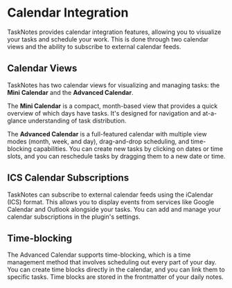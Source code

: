 # Calendar Integration

TaskNotes provides calendar integration features, allowing you to visualize your tasks and schedule your work. This is done through two calendar views and the ability to subscribe to external calendar feeds.

## Calendar Views

TaskNotes has two calendar views for visualizing and managing tasks: the **Mini Calendar** and the **Advanced Calendar**.

The **Mini Calendar** is a compact, month-based view that provides a quick overview of which days have tasks. It's designed for navigation and at-a-glance understanding of task distribution.

The **Advanced Calendar** is a full-featured calendar with multiple view modes (month, week, and day), drag-and-drop scheduling, and time-blocking capabilities. You can create new tasks by clicking on dates or time slots, and you can reschedule tasks by dragging them to a new date or time.

## ICS Calendar Subscriptions

TaskNotes can subscribe to external calendar feeds using the iCalendar (ICS) format. This allows you to display events from services like Google Calendar and Outlook alongside your tasks. You can add and manage your calendar subscriptions in the plugin's settings.

## Time-blocking

The Advanced Calendar supports time-blocking, which is a time management method that involves scheduling out every part of your day. You can create time blocks directly in the calendar, and you can link them to specific tasks. Time blocks are stored in the frontmatter of your daily notes.